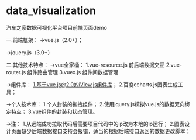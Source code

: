 # data_visualization
汽车之家数据可视化平台项目前端页面demo


一.前端框架：
->vue.js（2.0+）；

->jquery.js（3.0+）


二.其他技术特点：
->vue全家桶：
	1.vue-resource.js 前后端数据交互
	2.vue-router.js 组件路由管理
	3.vuex.js 组件间数据管理

->组件库：
	1.基于vue.js@2.0的iView.js组件库；
	2.百度echarts.js图表生成工具；

->个人技术库：
	1.个人封装的拖拽组件；
	2.使用jquery.js模拟vue.js的数据双向绑定特点；
	3.vue组件的封装和状态管理。

->注：
	1.从远端成功拉取代码后需要项目代码中的ip改为本地的ip运行；
	2.图表设计页面缺少后端数据接口支持会报错，适当的根据后端接口返回的数据更改脚本；


